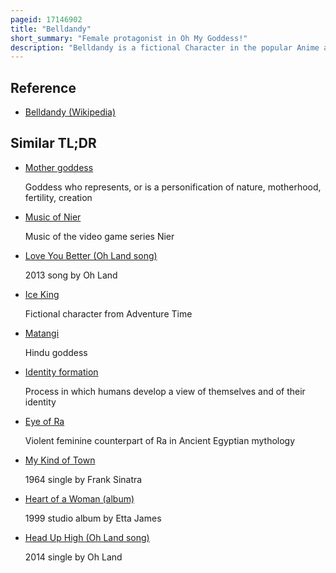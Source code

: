 ```yaml
---
pageid: 17146902
title: "Belldandy"
short_summary: "Female protagonist in Oh My Goddess!"
description: "Belldandy is a fictional Character in the popular Anime and manga Series oh my Goddess! . She was created by ksuke Fujishima as one of three Goddesses who come to earth to reside with keiichi Morisato and Serves as his Love Interest. She is depicted as a beautiful and powerful young Woman, with strong nurturing Tendencies, a Trusting and innocent Character, and an extremely Kind Heart. Belldandy is accidentally summoned by Keiichi from heaven to grant him a Wish and Stays when Keiichi Wishes for a Goddess like you to stay with me forever. The Stories follow Belldandy as she builds a Relationship with Keiichi, using her Powers to help both Keiichi and his Friends while keeping her true Identity a Secret."
---
```


## Reference

- [Belldandy (Wikipedia)](https://en.wikipedia.org/?curid=17146902)

## Similar TL;DR

- [Mother goddess](/tldr/en/mother-goddess)

  Goddess who represents, or is a personification of nature, motherhood, fertility, creation

- [Music of Nier](/tldr/en/music-of-nier)

  Music of the video game series Nier

- [Love You Better (Oh Land song)](/tldr/en/love-you-better-oh-land-song)

  2013 song by Oh Land

- [Ice King](/tldr/en/ice-king)

  Fictional character from Adventure Time

- [Matangi](/tldr/en/matangi)

  Hindu goddess

- [Identity formation](/tldr/en/identity-formation)

  Process in which humans develop a view of themselves and of their identity

- [Eye of Ra](/tldr/en/eye-of-ra)

  Violent feminine counterpart of Ra in Ancient Egyptian mythology

- [My Kind of Town](/tldr/en/my-kind-of-town)

  1964 single by Frank Sinatra

- [Heart of a Woman (album)](/tldr/en/heart-of-a-woman-album)

  1999 studio album by Etta James

- [Head Up High (Oh Land song)](/tldr/en/head-up-high-oh-land-song)

  2014 single by Oh Land
